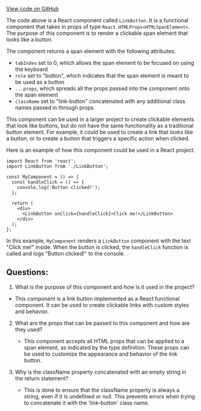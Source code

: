 [View code on GitHub](https://github.com/wandb/weave/weave-js/src/common/components/LinkButton.tsx)

The code above is a React component called `LinkButton`. It is a functional component that takes in props of type `React.HTMLProps<HTMLSpanElement>`. The purpose of this component is to render a clickable span element that looks like a button. 

The component returns a span element with the following attributes:
- `tabIndex` set to 0, which allows the span element to be focused on using the keyboard
- `role` set to "button", which indicates that the span element is meant to be used as a button
- `...props`, which spreads all the props passed into the component onto the span element
- `className` set to "link-button" concatenated with any additional class names passed in through props

This component can be used in a larger project to create clickable elements that look like buttons, but do not have the same functionality as a traditional button element. For example, it could be used to create a link that looks like a button, or to create a button that triggers a specific action when clicked. 

Here is an example of how this component could be used in a React project:

```
import React from 'react';
import LinkButton from './LinkButton';

const MyComponent = () => {
  const handleClick = () => {
    console.log('Button clicked!');
  };

  return (
    <div>
      <LinkButton onClick={handleClick}>Click me!</LinkButton>
    </div>
  );
};
```

In this example, `MyComponent` renders a `LinkButton` component with the text "Click me!" inside. When the button is clicked, the `handleClick` function is called and logs "Button clicked!" to the console.
## Questions: 
 1. What is the purpose of this component and how is it used in the project?
   - This component is a link button implemented as a React functional component. It can be used to create clickable links with custom styles and behavior.

2. What are the props that can be passed to this component and how are they used?
   - This component accepts all HTML props that can be applied to a span element, as indicated by the type definition. These props can be used to customize the appearance and behavior of the link button.

3. Why is the className property concatenated with an empty string in the return statement?
   - This is done to ensure that the className property is always a string, even if it is undefined or null. This prevents errors when trying to concatenate it with the 'link-button' class name.
